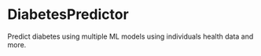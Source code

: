 # DiabetesPredictor
Predict diabetes using multiple ML models using individuals health data and more.
